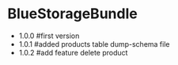 # BlueStorageBundle 
- 1.0.0 #first version
- 1.0.1 #added products table dump-schema file
- 1.0.2 #add feature delete product